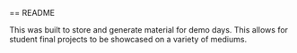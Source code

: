 == README


This was built to store and generate material for demo days. This allows for student final projects to be showcased on a variety of mediums.
